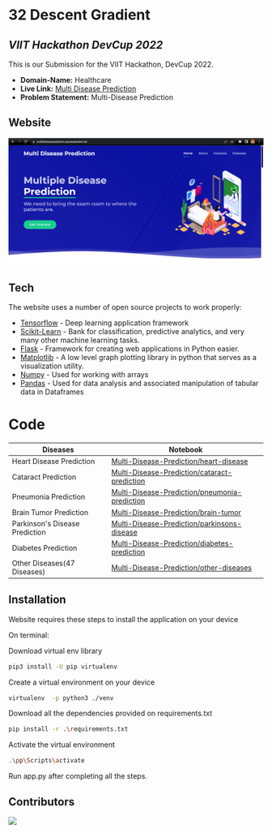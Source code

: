 # 32 Descent Gradient
## _VIIT Hackathon DevCup 2022_

This is our Submission for the VIIT Hackathon, DevCup 2022.

- **Domain-Name:** Healthcare
- **Live Link:** [Multi Disease Prediction](https://multidiseaseprediction.azurewebsites.net/)
- **Problem Statement:** Multi-Disease Prediction

## Website

![IMG](https://github.com/Hrushi11/32_Descent-Gradient/blob/main/assets/landing.png?raw=true)

## Tech

The website uses a number of open source projects to work properly:

- [Tensorflow] - Deep learning application framework
- [Scikit-Learn] - Bank for classification, predictive analytics, and very many other machine learning tasks.
- [Flask] - Framework for creating web applications in Python easier.
- [Matplotlib] - A low level graph plotting library in python that serves as a visualization utility.
- [Numpy] - Used for working with arrays
- [Pandas] - Used for data analysis and associated manipulation of tabular data in Dataframes

# Code

| Diseases | Notebook |
| ------ | ------ |
| Heart Disease Prediction | [Multi-Disease-Prediction/heart-disease][1] |
| Cataract Prediction | [Multi-Disease-Prediction/cataract-prediction][2] |
| Pneumonia Prediction | [Multi-Disease-Prediction/pneumonia-prediction][3] |
| Brain Tumor Prediction | [Multi-Disease-Prediction/brain-tumor][4] |
| Parkinson's Disease Prediction | [Multi-Disease-Prediction/parkinsons-disease][5] |
| Diabetes Prediction | [Multi-Disease-Prediction/diabetes-prediction][6] |
| Other Diseases(47 Diseases) | [Multi-Disease-Prediction/other-diseases][7] |


## Installation

Website requires these steps to install the application on your device


On terminal:

Download virtual env library
```sh
pip3 install -U pip virtualenv
```

Create a virtual environment on your device
```sh
virtualenv  -p python3 ./venv
```

Download all the dependencies provided on requirements.txt
```sh
pip install -r .\requirements.txt
```

Activate the virtual environment
```sh
.\pp\Scripts\activate
```

Run app.py after completing all the steps.


## Contributors
<a href="https://github.com/Hrushi11/32_Descent-Gradient/graphs/contributors">
  <img src="https://contrib.rocks/image?repo=Hrushi11/32_Descent-Gradient" />
</a>


[//]: # (These are the reference links used in the body of this note and get stripped out when the markdown processor does its job. There is no need to format nicely because it shouldn't be seen. Thanks SO - http://stackoverflow.com/questions/4823468/store-comments-in-markdown-syntax)

   
[Tensorflow]: <https://www.tensorflow.org/>
[Scikit-Learn]: <https://scikit-learn.org/stable/>
[Flask]: <https://flask.palletsprojects.com/en/2.1.x/>
[Matplotlib]: <https://matplotlib.org/>
[Numpy]: <https://numpy.org/>
[Pandas]: <https://pandas.pydata.org/>

   [a]: <https://www.kaggle.com/datasets/rizwan123456789/potato-disease-leaf-datasetpld>
   [b]: <https://www.kaggle.com/code/paritprathamesh/spam-or-not-spam-pp/data>
   [c]: <https://www.kaggle.com/competitions/titanic/data>
   [d]: <https://www.kaggle.com/competitions/house-prices-advanced-regression-techniques/data>
   [e]: <https://www.kaggle.com/competitions/digit-recognizer/data>
   [f]: <https://www.kaggle.com/competitions/facial-keypoints-detection/data>
   [g]: <https://www.kaggle.com/competitions/word2vec-nlp-tutorial/data>
   
   
   [1]: <https://github.com/prathameshparit/Multi-Disease-Prediction/>
   [2]: <https://github.com/prathameshparit/Multi-Disease-Prediction/>
   [3]: <https://github.com/prathameshparit/Multi-Disease-Prediction/>
   [4]: <https://github.com/prathameshparit/Multi-Disease-Prediction/>
   [5]: <https://github.com/prathameshparit/Multi-Disease-Prediction/>
   [6]: <https://github.com/prathameshparit/Multi-Disease-Prediction/>
   [7]: <https://github.com/prathameshparit/Multi-Disease-Prediction/>
